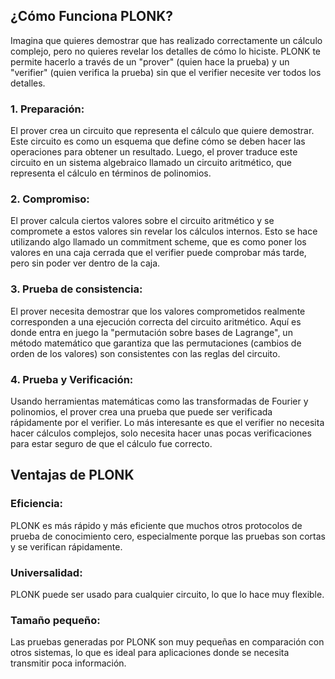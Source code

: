 ## ¿Cómo Funciona PLONK?

Imagina que quieres demostrar que has realizado correctamente un cálculo complejo, pero no quieres revelar los detalles de cómo lo hiciste. 
PLONK te permite hacerlo a través de un "prover" (quien hace la prueba) y un "verifier" (quien verifica la prueba) sin que el verifier necesite ver todos los detalles.

### 1. Preparación:
El prover crea un circuito que representa el cálculo que quiere demostrar. Este circuito es como un esquema que define cómo se deben hacer las operaciones para obtener un resultado.
Luego, el prover traduce este circuito en un sistema algebraico llamado un circuito aritmético, que representa el cálculo en términos de polinomios.
### 2. Compromiso:
El prover calcula ciertos valores sobre el circuito aritmético y se compromete a estos valores sin revelar los cálculos internos. Esto se hace utilizando algo llamado un commitment scheme, que es como poner los valores en una caja cerrada que el verifier puede comprobar más tarde, pero sin poder ver dentro de la caja.
### 3. Prueba de consistencia:
El prover necesita demostrar que los valores comprometidos realmente corresponden a una ejecución correcta del circuito aritmético. Aquí es donde entra en juego la "permutación sobre bases de Lagrange", un método matemático que garantiza que las permutaciones (cambios de orden de los valores) son consistentes con las reglas del circuito.
### 4. Prueba y Verificación:
Usando herramientas matemáticas como las transformadas de Fourier y polinomios, el prover crea una prueba que puede ser verificada rápidamente por el verifier. Lo más interesante es que el verifier no necesita hacer cálculos complejos, solo necesita hacer unas pocas verificaciones para estar seguro de que el cálculo fue correcto.

## Ventajas de PLONK

### Eficiencia: 
PLONK es más rápido y más eficiente que muchos otros protocolos de prueba de conocimiento cero, especialmente porque las pruebas son cortas y se verifican rápidamente.
### Universalidad: 
PLONK puede ser usado para cualquier circuito, lo que lo hace muy flexible.
### Tamaño pequeño: 
Las pruebas generadas por PLONK son muy pequeñas en comparación con otros sistemas, lo que es ideal para aplicaciones donde se necesita transmitir poca información.
